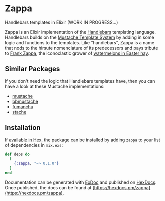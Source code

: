 # Zappa

Handlebars templates in Elixir (WORK IN PROGRESS...)

Zappa is an Elixir implementation of the [Handlebars](https://handlebarsjs.com/) templating language.  Handlebars builds on the [Mustache Template System](https://en.wikipedia.org/wiki/Mustache_%28template_system%29) by adding in some logic and functions to the templates.  Like "handlebars", Zappa is a name that nods to the hirsute nomenclature of its predecessors and pays tribute to [Frank Zappa](https://en.wikipedia.org/wiki/Frank_Zappa), the iconoclastic grower of [watermelons in Easter hay](https://www.youtube.com/watch?v=xFvzfNtXnVU).


## Similar Packages

If you don't need the logic that Handlebars templates have, then you can have a look at these Mustache implementations:

- [mustache](https://hex.pm/packages/mustache)
- [bbmustache](https://hex.pm/packages/bbmustache)
- [fumanchu](https://hex.pm/packages/fumanchu)
- [stache](https://hex.pm/packages/stache)

## Installation

If [available in Hex](https://hex.pm/docs/publish), the package can be installed
by adding `zappa` to your list of dependencies in `mix.exs`:

```elixir
def deps do
  [
    {:zappa, "~> 0.1.0"}
  ]
end
```

Documentation can be generated with [ExDoc](https://github.com/elixir-lang/ex_doc)
and published on [HexDocs](https://hexdocs.pm). Once published, the docs can
be found at [https://hexdocs.pm/zappa](https://hexdocs.pm/zappa).

